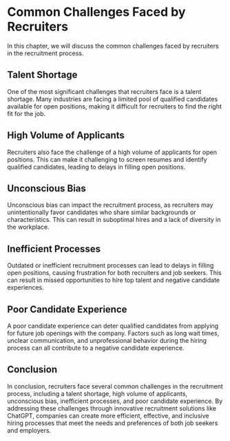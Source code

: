 Common Challenges Faced by Recruiters
===========================================================================================

In this chapter, we will discuss the common challenges faced by recruiters in the recruitment process.

Talent Shortage
---------------

One of the most significant challenges that recruiters face is a talent shortage. Many industries are facing a limited pool of qualified candidates available for open positions, making it difficult for recruiters to find the right fit for the job.

High Volume of Applicants
-------------------------

Recruiters also face the challenge of a high volume of applicants for open positions. This can make it challenging to screen resumes and identify qualified candidates, leading to delays in filling open positions.

Unconscious Bias
----------------

Unconscious bias can impact the recruitment process, as recruiters may unintentionally favor candidates who share similar backgrounds or characteristics. This can result in suboptimal hires and a lack of diversity in the workplace.

Inefficient Processes
---------------------

Outdated or inefficient recruitment processes can lead to delays in filling open positions, causing frustration for both recruiters and job seekers. This can result in missed opportunities to hire top talent and negative candidate experiences.

Poor Candidate Experience
-------------------------

A poor candidate experience can deter qualified candidates from applying for future job openings with the company. Factors such as long wait times, unclear communication, and unprofessional behavior during the hiring process can all contribute to a negative candidate experience.

Conclusion
----------

In conclusion, recruiters face several common challenges in the recruitment process, including a talent shortage, high volume of applicants, unconscious bias, inefficient processes, and poor candidate experience. By addressing these challenges through innovative recruitment solutions like ChatGPT, companies can create more efficient, effective, and inclusive hiring processes that meet the needs and preferences of both job seekers and employers.

